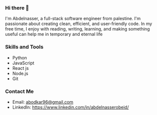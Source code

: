 ### Hi there 👋
I'm Abdelnasser, a full-stack software engineer from palestine. I'm passionate about creating clean, efficient, and user-friendly code. In my free time, I enjoy with reading, writing, learning, and making something useful can help me in temporary and eternal life


### Skills and Tools

- Python
- JavaScript
- React js
- Node.js
- Git

### Contact Me

- Email: abodkar96@gmail.com
- LinkedIn: https://www.linkedin.com/in/abdelnasserobeid/


